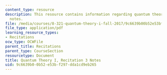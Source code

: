 ```yaml
---
content_type: resource
description: This resource contains information regarding quantum theory I, recitation
  notes.
file: /media/courses/8-321-quantum-theory-i-fall-2017/9c6639b00b52e53bf297dda1cd9eb265_MIT8_321F17_Rec3.pdf
file_type: application/pdf
learning_resource_types:
- Recitations
ocw_type: OCWFile
parent_title: Recitations
parent_type: CourseSection
resourcetype: Document
title: Quantum Theory I, Recitation 3 Notes
uid: 9c6639b0-0b52-e53b-f297-dda1cd9eb265
---
```


